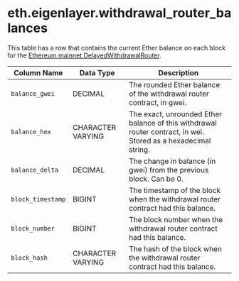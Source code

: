 # eth.eigenlayer.withdrawal_router_balances

This table has a row that contains the current Ether balance on each block for the [Ethereum mainnet DelayedWithdrawalRouter](https://etherscan.io/address/0x7fe7e9cc0f274d2435ad5d56d5fa73e47f6a23d8).

| Column Name       | Data Type         | Description                                                                                                    |
| ----------------- | ----------------- | -------------------------------------------------------------------------------------------------------------- |
| `balance_gwei`    | DECIMAL           | The rounded Ether balance of the withdrawal router contract, in gwei.                                          |
| `balance_hex`     | CHARACTER VARYING | The exact, unrounded Ether balance of this withdrawal router contract, in wei. Stored as a hexadecimal string. |
| `balance_delta`   | DECIMAL           | The change in balance (in gwei) from the previous block. Can be 0.                                             |
| `block_timestamp` | BIGINT            | The timestamp of the block when the withdrawal router contract had this balance.                               |
| `block_number`    | BIGINT            | The block number when the withdrawal router contract had this balance.                                         |
| `block_hash`      | CHARACTER VARYING | The hash of the block when the withdrawal router contract had this balance.                                    |
